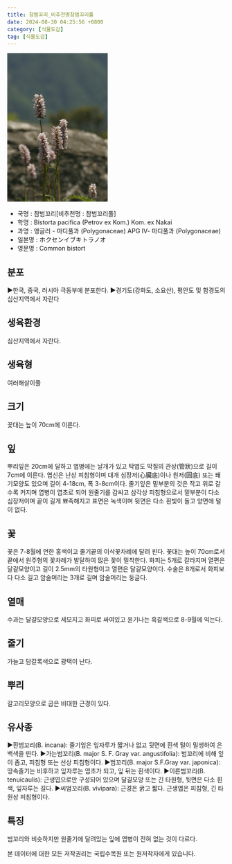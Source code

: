 ```yaml
---
title: 참범꼬리_비추천명참범꼬리풀
date: 2024-08-30 04:25:56 +0800
category: [식물도감]
tag: [식물도감]
---
```




![참범꼬리[비추천명 : 참범꼬리풀]](/assets/img/fileUpload/plants/basic/Polygonaceae/Bistorta/1105/2_th2.jpg)
- 국명 : 참범꼬리[비추천명 : 참범꼬리풀]
- 학명 : Bistorta pacifica (Petrov ex Kom.) Kom. ex Nakai
- 과명 : 앵글러 - 마디풀과 (Polygonaceae) APG Ⅳ- 마디풀과 (Polygonaceae)
- 일본명 : ホクセンイブキトラノオ
- 영문명 : Common bistort


## 분포
▶한국, 중국, 러시아 극동부에 분포한다.
▶경기도(강화도, 소요산), 평안도 및 함경도의 심산지역에서 자란다
## 생육환경
심산지역에서 자란다.
## 생육형
여러해살이풀
## 크기
꽃대는 높이 70cm에 이른다.
## 잎
뿌리잎은 20cm에 달하고 엽병에는 날개가 있고 탁엽도 막질의 관상(管狀)으로 길이 7cm에 이른다. 엽신은 난상 피침형이며 대개 심장저(心臟底)이나 원저(圓底) 또는 쐐기모양도 있으며 길이 4-18cm, 폭 3-8cm이다. 줄기잎은 밑부분의 것은 작고 위로 갈수록 커지며 엽병이 엽초로 되어 원줄기를 감싸고 삼각상 피침형으로서 밑부분이 다소 심장저이며 끝이 길게 뾰족해지고 표면은 녹색이며 뒷면은 다소 흰빛이 돌고 양면에 털이 없다.
## 꽃
꽃은 7-8월에 연한 홍색이고 줄기끝의 이삭꽃차례에 달려 핀다. 꽃대는 높이 70cm로서 끝에서 원주형의 꽃차례가 발달하여 많은 꽃이 밀착한다. 화피는 5개로 갈라지며 열편은 달걀모양이고 길이 2.5mm의 타원형이고 열편은 달걀모양이다. 수술은 8개로서 화피보다 다소 길고 암술머리는 3개로 길며 암술머리는 둥글다.
## 열매
수과는 달걀모양으로 세모지고 화피로 싸여있고 윤기나는 흑갈색으로 8-9월에 익는다.
## 줄기
가늘고 담갈록색으로 광택이 난다.
## 뿌리
갈고리모양으로 굽은 비대한 근경이 있다.
## 유사종
▶흰범꼬리(B. incana): 줄기잎은 잎자루가 짧거나 없고 뒷면에 흰색 털이 밀생하여 은백색을 띤다.
▶가는범꼬리(B. major S. F. Gray var. angustifolia): 범꼬리에 비해 잎이 좁고, 피침형 또는 선상 피침형이다.
▶범꼬리(B. major S.F.Gray var. japonica): 땅속줄기는 비후하고 잎자루는 엽초가 되고, 잎 뒤는 흰색이다.
▶이른범꼬리(B. tenuicaulis): 근생엽으로만 구성되어 있으며 달걀모양 또는 긴 타원형, 뒷면은 다소 흰색, 잎자루는 길다.
▶씨범꼬리(B. vivipara): 근경은 굵고 짧다. 근생엽은 피침형, 긴 타원상 피침형이다.
## 특징
범꼬리와 비슷하지만 원줄기에 달려있는 잎에 엽병이 전혀 없는 것이 다르다.






본 데이터에 대한 모든 저작권리는 국립수목원 또는 원저작자에게 있습니다.
